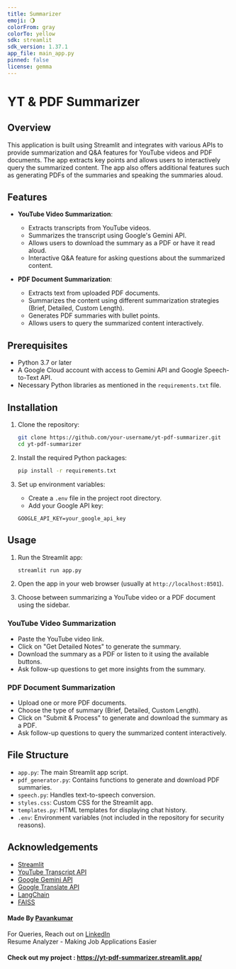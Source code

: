 ```yaml
---
title: Summarizer
emoji: 🌖
colorFrom: gray
colorTo: yellow
sdk: streamlit
sdk_version: 1.37.1
app_file: main_app.py
pinned: false
license: gemma
---
```


# YT & PDF Summarizer

## Overview

This application is built using Streamlit and integrates with various APIs to provide summarization and Q&A features for YouTube videos and PDF documents. The app extracts key points and allows users to interactively query the summarized content. The app also offers additional features such as generating PDFs of the summaries and speaking the summaries aloud.

## Features

- **YouTube Video Summarization**: 
  - Extracts transcripts from YouTube videos.
  - Summarizes the transcript using Google's Gemini API.
  - Allows users to download the summary as a PDF or have it read aloud.
  - Interactive Q&A feature for asking questions about the summarized content.

- **PDF Document Summarization**:
  - Extracts text from uploaded PDF documents.
  - Summarizes the content using different summarization strategies (Brief, Detailed, Custom Length).
  - Generates PDF summaries with bullet points.
  - Allows users to query the summarized content interactively.

## Prerequisites

- Python 3.7 or later
- A Google Cloud account with access to Gemini API and Google Speech-to-Text API.
- Necessary Python libraries as mentioned in the `requirements.txt` file.

## Installation

1. Clone the repository:

    ```bash
    git clone https://github.com/your-username/yt-pdf-summarizer.git
    cd yt-pdf-summarizer
    ```

2. Install the required Python packages:

    ```bash
    pip install -r requirements.txt
    ```

3. Set up environment variables:
   - Create a `.env` file in the project root directory.
   - Add your Google API key:

    ```plaintext
    GOOGLE_API_KEY=your_google_api_key
    ```

## Usage

1. Run the Streamlit app:

    ```bash
    streamlit run app.py
    ```

2. Open the app in your web browser (usually at `http://localhost:8501`).

3. Choose between summarizing a YouTube video or a PDF document using the sidebar.

### YouTube Video Summarization

- Paste the YouTube video link.
- Click on "Get Detailed Notes" to generate the summary.
- Download the summary as a PDF or listen to it using the available buttons.
- Ask follow-up questions to get more insights from the summary.

### PDF Document Summarization

- Upload one or more PDF documents.
- Choose the type of summary (Brief, Detailed, Custom Length).
- Click on "Submit & Process" to generate and download the summary as a PDF.
- Ask follow-up questions to query the summarized content interactively.

## File Structure

- `app.py`: The main Streamlit app script.
- `pdf_generator.py`: Contains functions to generate and download PDF summaries.
- `speech.py`: Handles text-to-speech conversion.
- `styles.css`: Custom CSS for the Streamlit app.
- `templates.py`: HTML templates for displaying chat history.
- `.env`: Environment variables (not included in the repository for security reasons).

## Acknowledgements

- [Streamlit](https://streamlit.io/)
- [YouTube Transcript API](https://pypi.org/project/youtube-transcript-api/)
- [Google Gemini API](https://cloud.google.com/)
- [Google Translate API](https://pypi.org/project/googletrans/)
- [LangChain](https://python.langchain.com/)
- [FAISS](https://github.com/facebookresearch/faiss)


#### Made By [Pavankumar](https://www.linkedin.com/in/pavankumar-kurapati/)
For Queries, Reach out on [LinkedIn](https://www.linkedin.com/in/pavankumar-kurapati/)  
Resume Analyzer - Making Job Applications Easier

#### Check out my project : https://yt-pdf-summarizer.streamlit.app/

